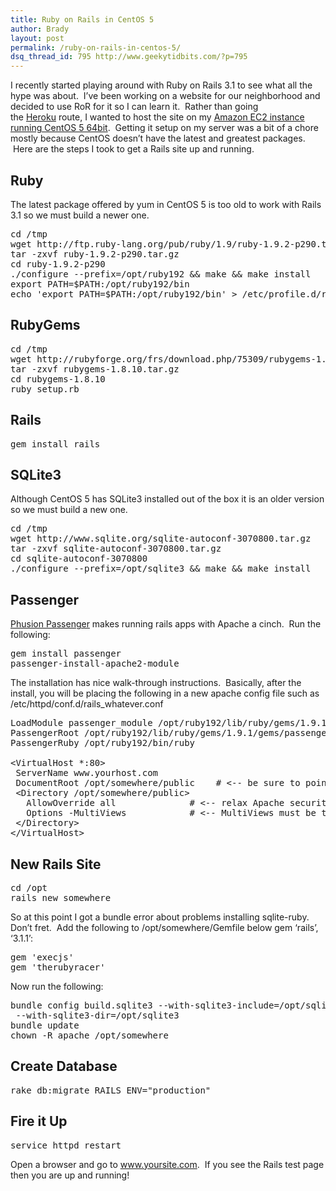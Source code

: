 ```yaml
---
title: Ruby on Rails in CentOS 5
author: Brady
layout: post
permalink: /ruby-on-rails-in-centos-5/
dsq_thread_id: 795 http://www.geekytidbits.com/?p=795
---
```

I recently started playing around with Ruby on Rails 3.1 to see what all the hype was about.  I&#8217;ve been working on a website for our neighborhood and decided to use RoR for it so I can learn it.  Rather than going the <a href="http://www.heroku.com/" target="_blank">Heroku</a> route, I wanted to host the site on my <a href="/2011/05/setup-lamp-server-amazon-ec2/" target="_blank">Amazon EC2 instance running CentOS 5 64bit</a>.  Getting it setup on my server was a bit of a chore mostly because CentOS doesn&#8217;t have the latest and greatest packages.  Here are the steps I took to get a Rails site up and running.

## Ruby

The latest package offered by yum in CentOS 5 is too old to work with Rails 3.1 so we must build a newer one.

<pre>cd /tmp
wget http://ftp.ruby-lang.org/pub/ruby/1.9/ruby-1.9.2-p290.tar.gz
tar -zxvf ruby-1.9.2-p290.tar.gz
cd ruby-1.9.2-p290
./configure --prefix=/opt/ruby192 && make && make install
export PATH=$PATH:/opt/ruby192/bin
echo 'export PATH=$PATH:/opt/ruby192/bin' &gt; /etc/profile.d/ruby192.sh</pre>

## RubyGems

<pre>cd /tmp
wget http://rubyforge.org/frs/download.php/75309/rubygems-1.8.10.tgz
tar -zxvf rubygems-1.8.10.tar.gz
cd rubygems-1.8.10
ruby setup.rb</pre>

## Rails

<pre>gem install rails</pre>

## SQLite3

Although CentOS 5 has SQLite3 installed out of the box it is an older version so we must build a new one.

<pre>cd /tmp
wget http://www.sqlite.org/sqlite-autoconf-3070800.tar.gz
tar -zxvf sqlite-autoconf-3070800.tar.gz
cd sqlite-autoconf-3070800
./configure --prefix=/opt/sqlite3 && make && make install</pre>

## Passenger

<a href="http://www.modrails.com/" target="_blank">Phusion Passenger</a> makes running rails apps with Apache a cinch.  Run the following:

<pre>gem install passenger
passenger-install-apache2-module</pre>

The installation has nice walk-through instructions.  Basically, after the install, you will be placing the following in a new apache config file such as /etc/httpd/conf.d/rails_whatever.conf

<pre>LoadModule passenger_module /opt/ruby192/lib/ruby/gems/1.9.1/gems/passenger-3.0.9/ext/apache2/mod_passenger.so
PassengerRoot /opt/ruby192/lib/ruby/gems/1.9.1/gems/passenger-3.0.9
PassengerRuby /opt/ruby192/bin/ruby

&lt;VirtualHost *:80&gt;
 ServerName www.yourhost.com
 DocumentRoot /opt/somewhere/public    # &lt;-- be sure to point to 'public'!
 &lt;Directory /opt/somewhere/public&gt;
   AllowOverride all              # &lt;-- relax Apache security settings
   Options -MultiViews            # &lt;-- MultiViews must be turned off
 &lt;/Directory&gt;
&lt;/VirtualHost&gt;</pre>

## New Rails Site

<pre>cd /opt
rails new somewhere</pre>

So at this point I got a bundle error about problems installing sqlite-ruby. Don&#8217;t fret.  Add the following to /opt/somewhere/Gemfile below gem &#8216;rails&#8217;, &#8216;3.1.1&#8217;:

<pre>gem 'execjs'
gem 'therubyracer'</pre>

Now run the following:

<pre>bundle config build.sqlite3 --with-sqlite3-include=/opt/sqlite3 --with-sqlite3-lib=/opt/sqlite3
 --with-sqlite3-dir=/opt/sqlite3
bundle update
chown -R apache /opt/somewhere</pre>

## Create Database

<pre>rake db:migrate RAILS_ENV="production"</pre>

## Fire it Up

<pre>service httpd restart</pre>

Open a browser and go to www.yoursite.com.  If you see the Rails test page then you are up and running!
